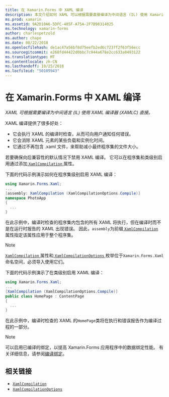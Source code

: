 ```yaml
---
title: 在 Xamarin.Forms 中 XAML 编译
description: 本文介绍如何 XAML 可以根据需要直接编译为中间语言 (IL) 使用 Xamarin.Forms XAML 编译器 (XAMLC)。
ms.prod: xamarin
ms.assetid: 9A2D10A6-5DFC-485F-A75A-2F7B98314025
ms.technology: xamarin-forms
author: charlespetzold
ms.author: chape
ms.date: 08/22/2018
ms.openlocfilehash: de1ac47a56bf8d75eefb2ed6c7237f2f63f56ecc
ms.sourcegitcommit: e268fd44422d0bbc7c944a678e2cc633a0493122
ms.translationtype: MT
ms.contentlocale: zh-CN
ms.lasthandoff: 10/25/2018
ms.locfileid: "50105943"
---
```

# <a name="xaml-compilation-in-xamarinforms"></a>在 Xamarin.Forms 中 XAML 编译

_XAML 可根据需要编译为中间语言 (IL) 使用 XAML 编译器 (XAMLC) 直接。_

XAML 编译提供了很多好处：

- 它会执行 XAML 的编译时检查，从而可向用户通知任何错误。
- 它会消除 XAML 元素的某些负载和实例化时间。
- 它通过不再包含 .xaml 文件，来帮助减小最终程序集的文件大小。

若要确保向后兼容性的默认情况下禁用 XAML 编译。 它可以在程序集和类级别启用通过添加[ `XamlCompilation` ](xref:Xamarin.Forms.Xaml.XamlCompilationAttribute)属性。

下面的代码示例演示如何在程序集级别启用 XAML 编译：

```csharp
using Xamarin.Forms.Xaml;
...
[assembly: XamlCompilation (XamlCompilationOptions.Compile)]
namespace PhotoApp
{
  ...
}
```

在此示例中，编译时检查的程序集内包含的所有 XAML 将执行，但在编译时而不是在运行时报告的 XAML 出现错误。 因此，`assembly`为前缀[ `XamlCompilation` ](xref:Xamarin.Forms.Xaml.XamlCompilationAttribute)属性指定该属性应用于整个程序集。

> [!NOTE]
> [ `XamlCompilation` ](xref:Xamarin.Forms.Xaml.XamlCompilationAttribute)属性和[ `XamlCompilationOptions` ](xref:Xamarin.Forms.Xaml.XamlCompilationOptions)枚举位于`Xamarin.Forms.Xaml`命名空间，必须导入使用它们。

下面的代码示例演示了在类级别启用 XAML 编译：

```csharp
using Xamarin.Forms.Xaml;
...
[XamlCompilation (XamlCompilationOptions.Compile)]
public class HomePage : ContentPage
{
  ...
}
```

在此示例中，编译时检查的 XAML 的`HomePage`类将在执行和错误报告作为编译过程的一部分。

> [!NOTE]
> 可以启用已编译的绑定，以提高 Xamarin.Forms 应用程序中的数据绑定性能。 有关详细信息，请参阅[编译绑定](~/xamarin-forms/app-fundamentals/data-binding/compiled-bindings.md)。

## <a name="related-links"></a>相关链接

- [`XamlCompilation`](xref:Xamarin.Forms.Xaml.XamlCompilationAttribute)
- [`XamlCompilationOptions`](xref:Xamarin.Forms.Xaml.XamlCompilationOptions)
